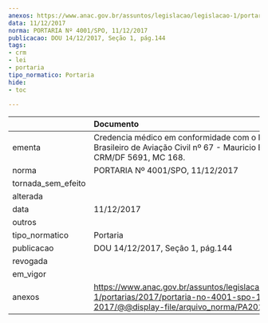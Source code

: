 ```yaml
---
anexos: https://www.anac.gov.br/assuntos/legislacao/legislacao-1/portarias/2017/portaria-no-4001-spo-11-12-2017/@@display-file/arquivo_norma/PA2017-4101.pdf
data: 11/12/2017
norma: PORTARIA Nº 4001/SPO, 11/12/2017
publicacao: DOU 14/12/2017, Seção 1, pág.144
tags:
- crm
- lei
- portaria
tipo_normatico: Portaria
hide: 
- toc 
 
---
```


|                    | Documento                                                                                                                                            |
|:-------------------|:-----------------------------------------------------------------------------------------------------------------------------------------------------|
| ementa             | Credencia médico em conformidade com o Regulamento Brasileiro de Aviação Civil nº 67 - Mauricio Beze - CRM/DF 5691, MC 168.                          |
| norma              | PORTARIA Nº 4001/SPO, 11/12/2017                                                                                                                     |
| tornada_sem_efeito |                                                                                                                                                      |
| alterada           |                                                                                                                                                      |
| data               | 11/12/2017                                                                                                                                           |
| outros             |                                                                                                                                                      |
| tipo_normatico     | Portaria                                                                                                                                             |
| publicacao         | DOU 14/12/2017, Seção 1, pág.144                                                                                                                     |
| revogada           |                                                                                                                                                      |
| em_vigor           |                                                                                                                                                      |
| anexos             | https://www.anac.gov.br/assuntos/legislacao/legislacao-1/portarias/2017/portaria-no-4001-spo-11-12-2017/@@display-file/arquivo_norma/PA2017-4101.pdf |
